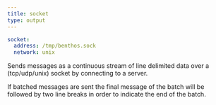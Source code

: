 ```yaml
---
title: socket
type: output
---
```


```yaml
socket:
  address: /tmp/benthos.sock
  network: unix
```

Sends messages as a continuous stream of line delimited data over a
(tcp/udp/unix) socket by connecting to a server.

If batched messages are sent the final message of the batch will be followed by
two line breaks in order to indicate the end of the batch.


